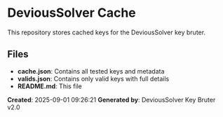 # DeviousSolver Cache

This repository stores cached keys for the DeviousSolver key bruter.

## Files
- **cache.json**: Contains all tested keys and metadata
- **valids.json**: Contains only valid keys with full details
- **README.md**: This file

**Created**: 2025-09-01 09:26:21
**Generated by**: DeviousSolver Key Bruter v2.0
